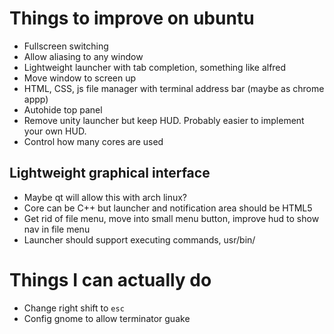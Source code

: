 # Things to improve on ubuntu

- Fullscreen switching
- Allow aliasing to any window
- Lightweight launcher with tab completion, something like alfred
- Move window to screen up
- HTML, CSS, js file manager with terminal address bar (maybe as chrome appp)
- Autohide top panel
- Remove unity launcher but keep HUD. Probably easier to implement your own HUD.
- Control how many cores are used

## Lightweight graphical interface
- Maybe qt will allow this with arch linux?
- Core can be C++ but launcher and notification area should be HTML5
- Get rid of file menu, move into small menu button, improve hud to show nav in file menu
- Launcher should support executing commands, usr/bin/


# Things I can actually do
- Change right shift to `esc`
- Config gnome to allow terminator guake